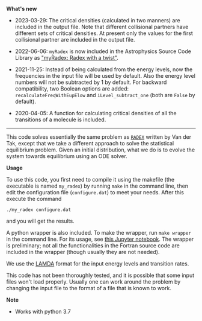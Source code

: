 **What's new**

- 2023-03-29: The critical densities (calculated in two manners) are included in the output file.  Note that different collisional partners have different sets of critical densities.  At present only the values for the first collisional partner are included in the output file.

- 2022-06-06: `myRadex` is now included in the Astrophysics Source Code Library as ["myRadex: Radex with a twist"](https://ascl.net/2205.011).

- 2021-11-25: Instead of being calculated from the energy levels, now the frequencies in the input file will be used by default.  Also the energy level numbers will not be subtracted by 1 by default.  For backward compatibility, two Boolean options are added: `recalculateFreqWithEupElow` and `iLevel_subtract_one` (both are `False` by default).
- 2020-04-05: A function for calculating critical densities of all the transitions of a molecule is included.

---

This code solves essentially the same problem as
[```RADEX```](http://home.strw.leidenuniv.nl/~moldata/radex.html) written by
Van der Tak, except that we take a different approach to solve the statistical
equilibrium problem.  Given an initial distribution, what we do is to evolve
the system towards equilibrium using an ODE solver.

**Usage**

To use this code, you first need to compile it using the makefile (the
executable is named ```my_radex```) by running ```make``` in the command line,
then edit the configuration file (```configure.dat```) to meet your needs.
After this execute the command

    ./my_radex configure.dat

and you will get the results.

A python wrapper is also included.  To make the wrapper, run ```make
wrapper``` in the command line.  For its usage, see
[this Jupyter notebook](https://github.com/fjdu/myRadex/blob/master/example.ipynb).
The wrapper is preliminary; not all the functionalities in the Fortran source code are included in the wrapper
(though usually they are not needed).

We use the [LAMDA](http://home.strw.leidenuniv.nl/~moldata/molecules.html) format for the input energy levels and transition rates.

This code has not been thoroughly tested, and it is possible that some input files won't load properly.  Usually one can work around the problem by changing the input file to the format of a file that is known to work.

**Note**

- Works with python 3.7
